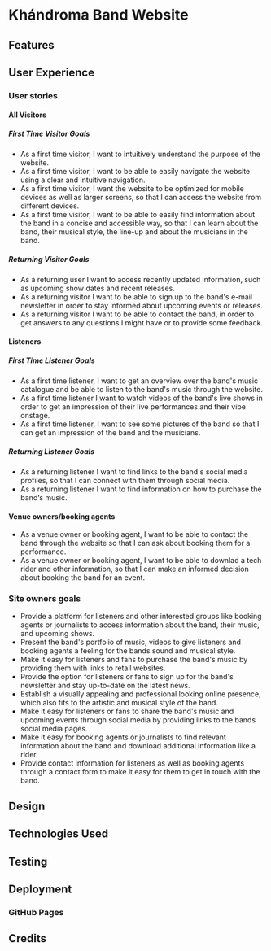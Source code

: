 # Khándroma Band Website

## Features

## User Experience

### User stories
#### All Visitors
##### First Time Visitor Goals
-  As a first time visitor, I want to intuitively understand the purpose of the website. 
- As a first time visitor, I want to be able to easily navigate the website using a clear and intuitive navigation.
- As a first time visitor, I want the website to be optimized for mobile devices as well as larger screens, so that I can access the website from different devices.
- As a first time visitor, I want to be able to easily find information about the band in a concise and accessible way, so that I can learn about the band, their musical style, the line-up and about the musicians in the band.

##### Returning Visitor Goals
- As a returning user I want to access recently updated information, such as upcoming show dates and recent releases.
- As a returning visitor I want to be able to sign up to the band's e-mail newsletter in order to stay informed about upcoming events or releases.
- As a returning visitor I want to be able to contact the band, in order to get answers to any questions I might have or to provide some feedback.

#### Listeners
##### First Time Listener Goals
- As a first time listener, I want to get an overview over the band's music catalogue and be able to listen to the band's music through the website.
- As a first time listener I want to watch videos of the band's live shows in order to get an impression of their live performances and their vibe onstage.
- As a first time listener, I want to see some pictures of the band so that I can get an impression of the band and the musicians. 

##### Returning Listener Goals
- As a returning listener I want to find links to the band's social media profiles, so that I can connect with them through social media.
- As a returning listener I want to find information on how to purchase the band‘s music.

#### Venue owners/booking agents 
-   As a venue owner or booking agent, I want to be able to contact the band through the website so that I can ask about booking them for a performance.
- As a venue owner or booking agent, I want to be able to downlad a tech rider and other information, so that I can make an informed decision about booking the band for an event.

### Site owners goals
- Provide a platform for listeners and other interested groups like booking agents or journalists to access information about the band, their music, and upcoming shows.
- Present the band's portfolio of music, videos to give listeners and booking agents a feeling for the bands sound and musical style.
- Make it easy for listeners and fans to purchase the band's music by providing them with links to retail websites.
- Provide the option for listeners or fans to sign up for the band's newsletter and stay up-to-date on the latest news.
- Establish a visually appealing and professional looking online presence, which also fits to the artistic and musical style of the band.
- Make it easy for listeners or fans to share the band's music and upcoming events through social media by providing links to the bands social media pages.
- Make it easy for booking agents or journalists to find relevant information about the band and download additional information like a rider.
- Provide contact information for listeners as well as booking agents through a contact form to make it easy for them to get in touch with the band.

## Design

## Technologies Used

## Testing

## Deployment

### GitHub Pages

## Credits